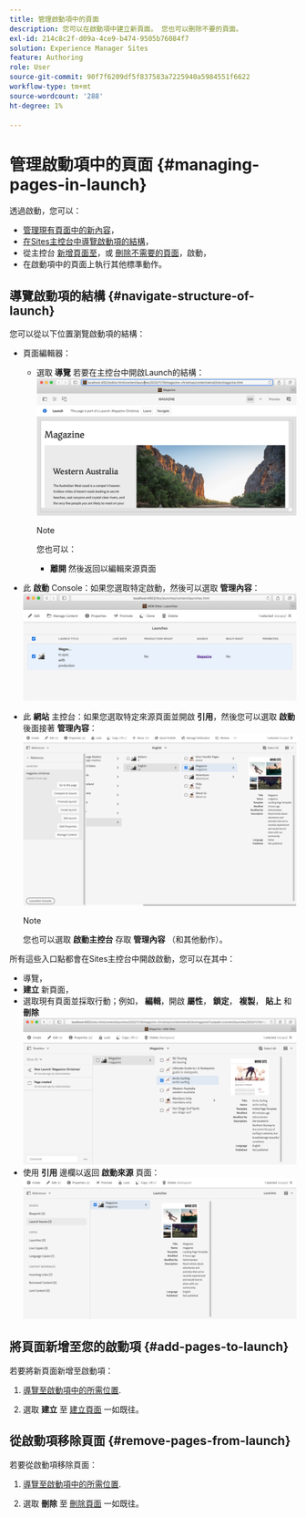 ```yaml
---
title: 管理啟動項中的頁面
description: 您可以在啟動項中建立新頁面。 您也可以刪除不要的頁面。
exl-id: 214c8c2f-d09a-4ce9-b474-9505b76084f7
solution: Experience Manager Sites
feature: Authoring
role: User
source-git-commit: 90f7f6209df5f837583a7225940a5984551f6622
workflow-type: tm+mt
source-wordcount: '288'
ht-degree: 1%

---
```


# 管理啟動項中的頁面 {#managing-pages-in-launch}

透過啟動，您可以：

* [管理現有頁面中的新內容](/help/sites-cloud/authoring/launches/editing.md)，
* [在Sites主控台中導覽啟動項的結構](#navigate-structure-of-launch)，
* 從主控台 [新增頁面至](#add-pages-to-launch)，或 [刪除不需要的頁面](#remove-pages-from-launch)，啟動，
* 在啟動項中的頁面上執行其他標準動作。

## 導覽啟動項的結構 {#navigate-structure-of-launch}

您可以從以下位置瀏覽啟動項的結構：

* 頁面編輯器：

   * 選取 **導覽** 若要在主控台中開啟Launch的結構：
     ![從頁面編輯器導覽啟動項](/help/sites-cloud/authoring/assets/launches-navigate-page-editor.png)

     >[!NOTE]
     >
     >您也可以：
     >
     >* **離開** 然後返回以編輯來源頁面

* 此 **啟動** Console：如果您選取特定啟動，然後可以選取 **管理內容**：
  ![Launch Console — 管理內容](/help/sites-cloud/authoring/assets/launches-navigate-launches-console.png)

* 此 **網站** 主控台：如果您選取特定來源頁面並開啟 **引用**，然後您可以選取 **啟動** 後面接著 **管理內容**：
  ![Launch Console — 管理內容](/help/sites-cloud/authoring/assets/launches-navigate-sites-console.png)

  >[!NOTE]
  >
  >您也可以選取 **啟動主控台** 存取 **管理內容** （和其他動作）。

所有這些入口點都會在Sites主控台中開啟啟動，您可以在其中：

* 導覽，
* **建立** 新頁面，
* 選取現有頁面並採取行動；例如， **編輯**，開啟 **屬性**， **鎖定**， **複製**， **貼上** 和 **刪除**
  ![從「管理內容」導覽Sites Console中的啟動](/help/sites-cloud/authoring/assets/launches-navigate-manage-content.png)
* 使用 **引用** 邊欄以返回 **啟動來源** 頁面：
  ![網站主控台 — 啟動項來源](/help/sites-cloud/authoring/assets/launches-navigate-launch-source.png)

## 將頁面新增至您的啟動項 {#add-pages-to-launch}

若要將新頁面新增至啟動項：

1. [導覽至啟動項中的所需位置](#navigate-structure-of-launch).

1. 選取 **建立** 至 [建立頁面](/help/sites-cloud/authoring/sites-console/creating-pages.md#creating-a-new-page) 一如既往。

## 從啟動項移除頁面 {#remove-pages-from-launch}

若要從啟動項移除頁面：

1. [導覽至啟動項中的所需位置](#navigate-structure-of-launch).

1. 選取 **刪除** 至 [刪除頁面](/help/sites-cloud/authoring/sites-console/managing-pages.md#deleting-a-page) 一如既往。
